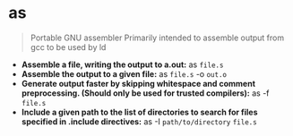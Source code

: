 # as
> Portable GNU assembler
> Primarily intended to assemble output from gcc to be used by ld
- **Assemble a file, writing the output to a.out:**
as `file.s`
- **Assemble the output to a given file:**
as `file.s` -o `out.o`
- **Generate output faster by skipping whitespace and comment preprocessing. (Should only be used for trusted compilers):**
as -f `file.s`
- **Include a given path to the list of directories to search for files specified in .include directives:**
as -I `path/to/directory` `file.s`
